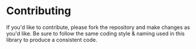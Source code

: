# Contributing
If you'd like to contribute, please fork the repository and make changes as you'd like. Be sure to follow the same coding style & naming used in this library to produce a consistent code.
